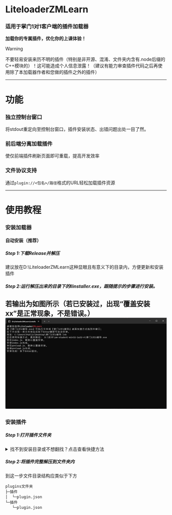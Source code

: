 # LiteloaderZMLearn
### 适用于掌门1对1客户端的插件加载器
**加载你的专属插件，优化你的上课体验！**

>[!WARNING]
>
> 不要轻易安装来历不明的插件（特别是非开源、混淆、文件夹内含有.node后缀的C++模块的）！这可能造成个人信息泄露！（建议有能力审查插件代码之后再使用除了本加载器作者和您做的插件之外的插件）

---
# 功能
### 独立控制台窗口

将stdout重定向至控制台窗口，插件安装状态、出错问题出处一目了然。

<!--[了解LMainContext.log函数]()-->

### 前后端分离加载插件

使仅前端插件刷新页面即可重载，提高开发效率

### 文件协议支持

通过`plugin://<包名>/路径`格式的URL轻松加载插件资源

---

# 使用教程
### 安装加载器
#### 自动安装（推荐）

##### Step 1:下载Release并解压
建议放在D:\LiteloaderZMLearn这种显眼且有意义下的目录内，方便更新和安装插件
##### Step 2:运行解压出来的目录下的llinstaller.exe，跟随提示的步骤进行安装。
若输出为如图所示（若已安装过，出现“覆盖安装xx”是正常现象，不是错误。）
![alt text](./screenshots/image.png)
---
### 安装插件
##### Step 1:打开插件文件夹
<details>
<summary>找不到安装目录或不想翻找？点击查看快捷方法</summary>

##### （1）  在窗口左上角菜单中找到LiteloaderZMLearn选项（如图）
![screenshot](./screenshots/llopt.png)
##### （2）  点击“打开插件文件夹”链接（之后会支持从压缩包安装）
![screenshot](./screenshots/image-1.png)

</details>

##### Step 2:将插件完整解压到文件夹内
到这一步文件目录结构应类似于下方

```
plugins文件夹
├─插件
│  └─plugin.json
└─插件
   └─plugin.json
```